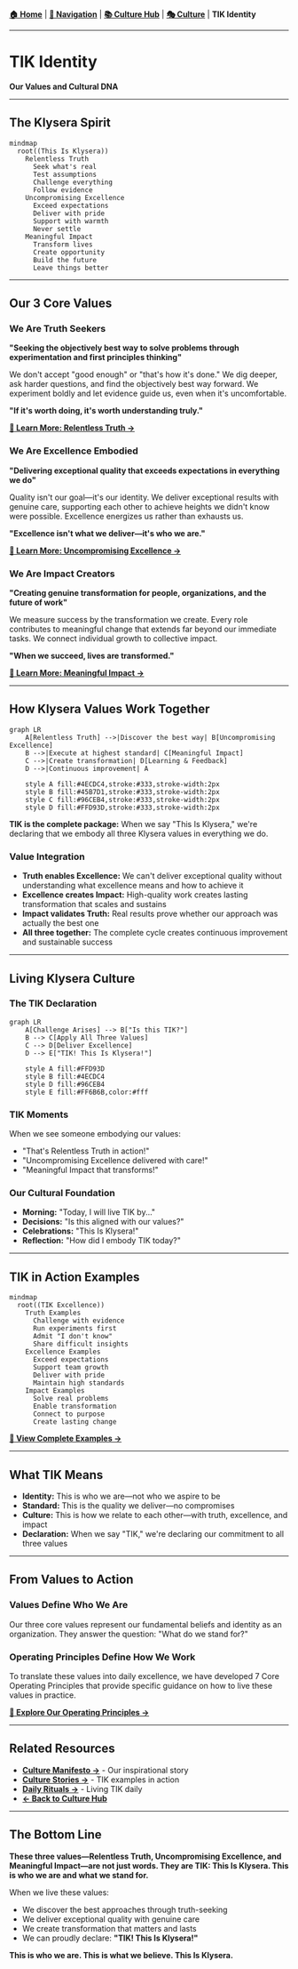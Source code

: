 **[🏠 Home](../README.md)** | **[🧭 Navigation](../NAVIGATION.md)** | **[📚 Culture Hub](../Culture-Hub.md)** | **[🎭 Culture](./_Overview.md)** | **TIK Identity**

---

# TIK Identity

**Our Values and Cultural DNA**

---

## The Klysera Spirit

```mermaid
mindmap
  root((This Is Klysera))
    Relentless Truth
      Seek what's real
      Test assumptions
      Challenge everything
      Follow evidence
    Uncompromising Excellence
      Exceed expectations
      Deliver with pride
      Support with warmth
      Never settle
    Meaningful Impact
      Transform lives
      Create opportunity
      Build the future
      Leave things better
```

---

## Our 3 Core Values

### We Are Truth Seekers
**"Seeking the objectively best way to solve problems through experimentation and first principles thinking"**

We don't accept "good enough" or "that's how it's done." We dig deeper, ask harder questions, and find the objectively best way forward. We experiment boldly and let evidence guide us, even when it's uncomfortable.

**"If it's worth doing, it's worth understanding truly."**

**[📖 Learn More: Relentless Truth →](./Relentless-Truth.md)**

### We Are Excellence Embodied
**"Delivering exceptional quality that exceeds expectations in everything we do"**

Quality isn't our goal—it's our identity. We deliver exceptional results with genuine care, supporting each other to achieve heights we didn't know were possible. Excellence energizes us rather than exhausts us.

**"Excellence isn't what we deliver—it's who we are."**

**[📖 Learn More: Uncompromising Excellence →](./Uncompromising-Excellence.md)**

### We Are Impact Creators
**"Creating genuine transformation for people, organizations, and the future of work"**

We measure success by the transformation we create. Every role contributes to meaningful change that extends far beyond our immediate tasks. We connect individual growth to collective impact.

**"When we succeed, lives are transformed."**

**[📖 Learn More: Meaningful Impact →](./Meaningful-Impact.md)**

---

## How Klysera Values Work Together

```mermaid
graph LR
    A[Relentless Truth] -->|Discover the best way| B[Uncompromising Excellence]
    B -->|Execute at highest standard| C[Meaningful Impact]
    C -->|Create transformation| D[Learning & Feedback]
    D -->|Continuous improvement| A

    style A fill:#4ECDC4,stroke:#333,stroke-width:2px
    style B fill:#45B7D1,stroke:#333,stroke-width:2px
    style C fill:#96CEB4,stroke:#333,stroke-width:2px
    style D fill:#FFD93D,stroke:#333,stroke-width:2px
```

**TIK is the complete package:** When we say "This Is Klysera," we're declaring that we embody all three Klysera values in everything we do.

### Value Integration
- **Truth enables Excellence:** We can't deliver exceptional quality without understanding what excellence means and how to achieve it
- **Excellence creates Impact:** High-quality work creates lasting transformation that scales and sustains
- **Impact validates Truth:** Real results prove whether our approach was actually the best one
- **All three together:** The complete cycle creates continuous improvement and sustainable success

---

## Living Klysera Culture

### The TIK Declaration

```mermaid
graph LR
    A[Challenge Arises] --> B["Is this TIK?"]
    B --> C[Apply All Three Values]
    C --> D[Deliver Excellence]
    D --> E["TIK! This Is Klysera!"]

    style A fill:#FFD93D
    style B fill:#4ECDC4
    style D fill:#96CEB4
    style E fill:#FF6B6B,color:#fff
```

### TIK Moments
When we see someone embodying our values:
- "That's Relentless Truth in action!"
- "Uncompromising Excellence delivered with care!"
- "Meaningful Impact that transforms!"

### Our Cultural Foundation
- **Morning:** "Today, I will live TIK by..."
- **Decisions:** "Is this aligned with our values?"
- **Celebrations:** "This Is Klysera!"
- **Reflection:** "How did I embody TIK today?"

---

## TIK in Action Examples

```mermaid
mindmap
  root((TIK Excellence))
    Truth Examples
      Challenge with evidence
      Run experiments first
      Admit "I don't know"
      Share difficult insights
    Excellence Examples
      Exceed expectations
      Support team growth
      Deliver with pride
      Maintain high standards
    Impact Examples
      Solve real problems
      Enable transformation
      Connect to purpose
      Create lasting change
```

**[📖 View Complete Examples →](./Culture-Stories.md)**

---

## What TIK Means

- **Identity:** This is who we are—not who we aspire to be
- **Standard:** This is the quality we deliver—no compromises
- **Culture:** This is how we relate to each other—with truth, excellence, and impact
- **Declaration:** When we say "TIK," we're declaring our commitment to all three values

---

## From Values to Action

### Values Define Who We Are
Our three core values represent our fundamental beliefs and identity as an organization. They answer the question: "What do we stand for?"

### Operating Principles Define How We Work
To translate these values into daily excellence, we have developed 7 Core Operating Principles that provide specific guidance on how to live these values in practice.

**[📖 Explore Our Operating Principles →](../../Operating-Principles/_Overview.md)**

---

## Related Resources

- **[Culture Manifesto →](./Culture-Manifesto.md)** - Our inspirational story
- **[Culture Stories →](./Culture-Stories.md)** - TIK examples in action
- **[Daily Rituals →](../Recognition-Rituals/Daily-Rituals.md)** - Living TIK daily
- **[← Back to Culture Hub](../Culture-Hub.md)**

---

## The Bottom Line

**These three values—Relentless Truth, Uncompromising Excellence, and Meaningful Impact—are not just words. They are TIK: This Is Klysera. This is who we are and what we stand for.**

When we live these values:
- We discover the best approaches through truth-seeking
- We deliver exceptional quality with genuine care
- We create transformation that matters and lasts
- We can proudly declare: **"TIK! This Is Klysera!"**

**This is who we are. This is what we believe. This Is Klysera.**